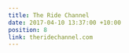 ```yaml
---
title: The Ride Channel
date: 2017-04-10 13:37:00 +10:00
position: 8
link: theridechannel.com
---
```


